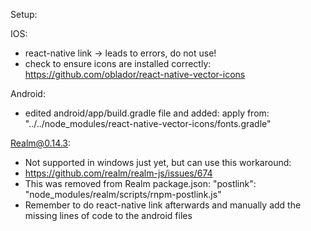 Setup:

IOS:
- react-native link -> leads to errors, do not use!
- check to ensure icons are installed correctly: https://github.com/oblador/react-native-vector-icons

Android: 
- edited android/app/build.gradle file and added:
apply from: "../../node_modules/react-native-vector-icons/fonts.gradle"


Realm@0.14.3:
- Not supported in windows just yet, but can use this workaround: 
- https://github.com/realm/realm-js/issues/674
- This was removed from Realm package.json: "postlink": "node_modules/realm/scripts/rnpm-postlink.js"
- Remember to do react-native link afterwards and manually add the missing lines of code to the android files
